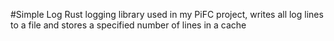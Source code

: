 #Simple Log
Rust logging library used in my PiFC project, writes all log lines to a file and stores a specified number of lines in a cache
